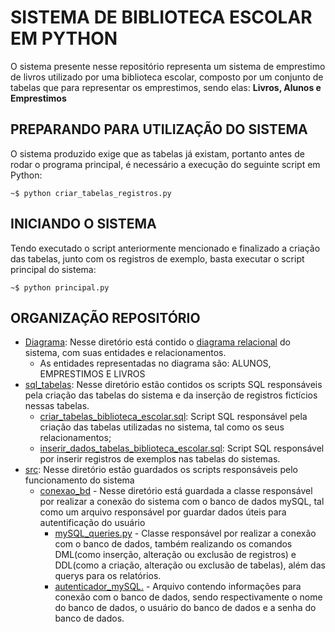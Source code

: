 # SISTEMA DE BIBLIOTECA ESCOLAR EM PYTHON
O sistema presente nesse repositório representa um sistema de emprestimo de livros utilizado por uma biblioteca escolar, composto por um conjunto de tabelas que para representar os emprestimos, sendo elas: __Livros, Alunos e Emprestimos__

## PREPARANDO PARA UTILIZAÇÃO DO SISTEMA

O sistema produzido exige que as tabelas já existam, portanto antes de rodar o programa principal, é necessário a execução do seguinte script em Python:

``` shell
~$ python criar_tabelas_registros.py
```

## INICIANDO O SISTEMA 

Tendo executado o script anteriormente mencionado e finalizado a criação das tabelas, junto com os registros de exemplo, basta executar o script principal do sistema:

``` shell
~$ python principal.py
```

## ORGANIZAÇÃO REPOSITÓRIO

- [Diagrama](Diagrama): Nesse diretório está contido o [diagrama relacional](Diagrama/DIAGRAMA_RELACIONAL_SISTEMA_BIBLIOTECA_ESCOLAR.pdf) do sistema, com suas entidades e relacionamentos.
  * As entidades representadas no diagrama são: ALUNOS, EMPRESTIMOS E LIVROS
- [sql_tabelas](sql_tabelas): Nesse diretório estão contidos os scripts SQL responsáveis pela criação das tabelas do sistema e da inserção de registros fictícios nessas tabelas.
  * [criar_tabelas_biblioteca_escolar.sql](criar_tabelas_biblioteca_escola.sql): Script SQL responsável pela criação das tabelas utilizadas no sistema, tal como os seus relacionamentos;
  *  [inserir_dados_tabelas_biblioteca_escolar.sql](inserir_dados_tabelas_biblioteca_escolar.sql): Script SQL responsável por inserir registros de exemplos nas tabelas do sistemas.
- [src](src): Nesse diretório estão guardados os scripts responsáveis pelo funcionamento do sistema
  * [conexao_bd](src/conexao_bd) - Nesse diretório está guardada a classe responsável por realizar a conexão do sistema com o banco de dados mySQL, tal como um arquivo responsável por guardar dados úteis para autentificação do usuário
    - [mySQL_queries.py](src/conexao_bd/mySQL_queries.py) - Classe responsável por realizar a conexão com o banco de dados, também realizando os comandos DML(como inserção, alteração ou exclusão de registros) e DDL(como a criação, alteração ou exclusão de tabelas), além das querys para os relatórios.
    - [autenticador_mySQL.](src/conexao_bd/autenticador/autenticador_mySQL.txt) - Arquivo contendo informações para conexão com o banco de dados, sendo respectivamente o nome do banco de dados, o usuário do banco de dados e a senha do banco de dados.

